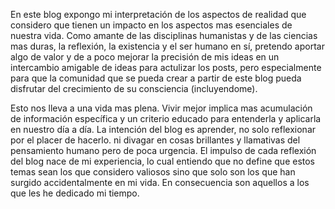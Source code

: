 En este blog expongo mi interpretación de los aspectos de realidad que considero que tienen un impacto en los aspectos mas esenciales de nuestra vida. Como amante de las disciplinas humanistas y de las ciencias mas duras, la reflexión, la existencia y el ser humano en sí, pretendo aportar algo de valor y de a poco mejorar la precisión de mis ideas en un intercambio amigable de ideas para actulizar los posts, pero especialmente para que la comunidad que se pueda crear a partir de este blog pueda disfrutar del crecimiento de su consciencia (incluyendome).

Esto nos lleva a una vida mas plena. Vivir mejor implica mas acumulación de información específica y un criterio educado para entenderla y aplicarla en nuestro día a día. La intención del blog es aprender, no solo reflexionar por el placer de hacerlo. ni divagar en cosas brillantes y llamativas del pensamiento humano pero de poca urgencia. El impulso de cada reflexión del blog nace de mi experiencia, lo cual entiendo que no define que estos temas sean los que considero valiosos sino que solo son los que han surgido accidentalmente en mi vida. En consecuencia son aquellos a los que les he dedicado mi tiempo.